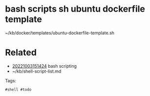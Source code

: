 # bash scripts sh ubuntu dockerfile template
~/kb/docker/templates/ubuntu-dockerfile-template.sh

# Related

- [20221003151424](/zet/20221003151424/README.md) bash scripting
- ~/kb/shell-script-list.md

Tags:

    #shell #todo 

